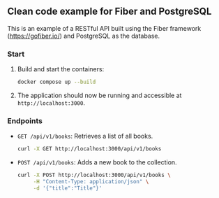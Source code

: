 ## Clean code example for Fiber and PostgreSQL

This is an example of a RESTful API built using the Fiber framework (https://gofiber.io/) and PostgreSQL as the database.

### Start

1. Build and start the containers:
    ```sh
    docker compose up --build
    ```

1. The application should now be running and accessible at `http://localhost:3000`.
   
### Endpoints

- `GET /api/v1/books`: Retrieves a list of all books.
  ```sh
  curl -X GET http://localhost:3000/api/v1/books
  ```

- `POST /api/v1/books`: Adds a new book to the collection.
  ```sh
  curl -X POST http://localhost:3000/api/v1/books \
       -H "Content-Type: application/json" \
       -d '{"title":"Title"}'
  ```
